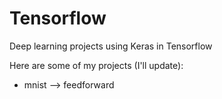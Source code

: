 # Tensorflow
Deep learning projects using Keras in Tensorflow

Here are some of my projects (I'll update):
- mnist --> feedforward 
